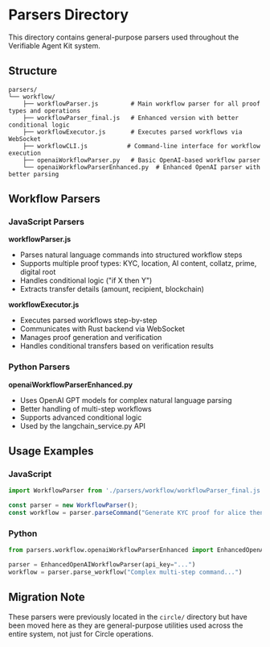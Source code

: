 # Parsers Directory

This directory contains general-purpose parsers used throughout the Verifiable Agent Kit system.

## Structure

```
parsers/
└── workflow/
    ├── workflowParser.js         # Main workflow parser for all proof types and operations
    ├── workflowParser_final.js   # Enhanced version with better conditional logic
    ├── workflowExecutor.js       # Executes parsed workflows via WebSocket
    ├── workflowCLI.js           # Command-line interface for workflow execution
    ├── openaiWorkflowParser.py   # Basic OpenAI-based workflow parser
    └── openaiWorkflowParserEnhanced.py  # Enhanced OpenAI parser with better parsing
```

## Workflow Parsers

### JavaScript Parsers

**workflowParser.js**
- Parses natural language commands into structured workflow steps
- Supports multiple proof types: KYC, location, AI content, collatz, prime, digital root
- Handles conditional logic ("if X then Y")
- Extracts transfer details (amount, recipient, blockchain)

**workflowExecutor.js**
- Executes parsed workflows step-by-step
- Communicates with Rust backend via WebSocket
- Manages proof generation and verification
- Handles conditional transfers based on verification results

### Python Parsers

**openaiWorkflowParserEnhanced.py**
- Uses OpenAI GPT models for complex natural language parsing
- Better handling of multi-step workflows
- Supports advanced conditional logic
- Used by the langchain_service.py API

## Usage Examples

### JavaScript
```javascript
import WorkflowParser from './parsers/workflow/workflowParser_final.js';

const parser = new WorkflowParser();
const workflow = parser.parseCommand("Generate KYC proof for alice then send 0.05 USDC");
```

### Python
```python
from parsers.workflow.openaiWorkflowParserEnhanced import EnhancedOpenAIWorkflowParser

parser = EnhancedOpenAIWorkflowParser(api_key="...")
workflow = parser.parse_workflow("Complex multi-step command...")
```

## Migration Note

These parsers were previously located in the `circle/` directory but have been moved here as they are general-purpose utilities used across the entire system, not just for Circle operations.